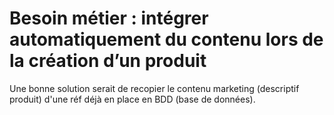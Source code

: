 # Besoin métier : intégrer automatiquement du contenu lors de la création d’un produit

Une bonne solution serait de recopier le contenu marketing (descriptif produit) d'une réf déjà en place en BDD (base de données).
